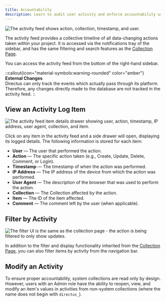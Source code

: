 ```yaml
---
title: Accountability
description: Learn to audit user activity and enforce accountability using the activity feed.
---
```


![The activity feed shows action, collection, timestamp, and user.](https://product-team.directus.app/assets/805d75be-45bd-4ba5-ac63-69ba2d928842.png)

The activity feed provides a collective timeline of all data-changing actions taken within your project. It is accessed via the notifications tray of the sidebar, and has the same filtering and search features as the [Collection Page](/data-modeling/collections).

You can access the activity feed from the bottom of the right-hand sidebar.

::callout{icon="material-symbols:warning-rounded" color="amber"}
**External Changes**  
Directus can only track the events which actually pass through its platform. Therefore, any changes directly made to the database are not tracked in the activity feed.
::

## View an Activity Log Item

![The activity feed item details drawer showing user, action, timestamp, IP address, user agent, collection, and item.](https://product-team.directus.app/assets/d9f6749f-304e-4b8d-b086-6c17a447371c.png)

Click on any item in the activity feed and a side drawer will open, displaying its logged details. The following information
is stored for each item:

- **User** — The user that performed the action.
- **Action** — The specific action taken (e.g., Create, Update, Delete, Comment, or Login).
- **Timestamp** — The timestamp of when the action was performed.
- **IP Address** — The IP address of the device from which the action was performed.
- **User Agent** — The description of the browser that was used to perform the action.
- **Collection** — The Collection affected by the action.
- **Item** — The ID of the item affected.
- **Comment** — The comment left by the user (when applicable).

## Filter by Activity

![The filter UI is the same as the collection page - the action is being filtered to only show updates.](https://product-team.directus.app/assets/149adb98-7b9f-4ea9-ad24-c1d00c3c153b.png)

In addition to the filter and display functionality inherited from the
[Collection Page](/data-modeling/collections), you can also filter items by activity from the
navigation bar.

## Modify an Activity

To ensure proper accountability, system collections are read only by design. However, users with an Admin role have
the ability to reopen, view, and modify an item's values in activities from non-system collections (where the name does
not begin with `directus_`).
